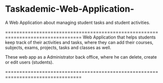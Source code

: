 # Taskademic-Web-Application-
A Web Application about managing student tasks and student activities.

================================================================================= 
Web Application that helps students keep track of their activities and tasks, where they can add their courses, subjects, exams, projects, tasks and classes as well.

These web app as a Administrator back office, where he can delete, create or edit users (students).

=================================================================================
